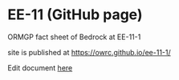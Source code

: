 # EE-11 (GitHub page)
ORMGP fact sheet of Bedrock at EE-11-1

site is published at https://owrc.github.io/ee-11-1/


Edit document [here](https://github.com/OWRC/ee-11-1/edit/main/index.md)
